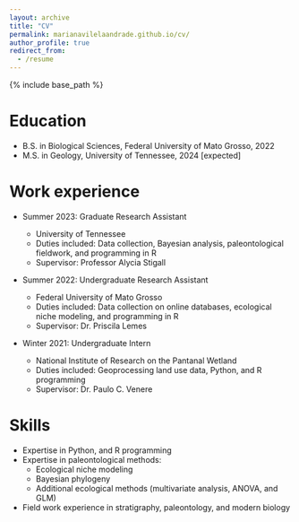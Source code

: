 ```yaml
---
layout: archive
title: "CV"
permalink: marianavilelaandrade.github.io/cv/
author_profile: true
redirect_from:
  - /resume
---
```


{% include base_path %}

Education
======
* B.S. in Biological Sciences, Federal University of Mato Grosso, 2022
* M.S. in Geology, University of Tennessee, 2024 [expected]

Work experience
======
* Summer 2023: Graduate Research Assistant
  * University of Tennessee
  * Duties included: Data collection, Bayesian analysis, paleontological fieldwork, and programming in R
  * Supervisor: Professor Alycia Stigall

* Summer 2022: Undergraduate Research Assistant
  * Federal University of Mato Grosso
  * Duties included: Data collection on online databases, ecological niche modeling, and programming in R
  * Supervisor: Dr. Priscila Lemes
    
* Winter 2021: Undergraduate Intern
  * National Institute of Research on the Pantanal Wetland
  * Duties included: Geoprocessing land use data, Python, and R programming
  * Supervisor: Dr. Paulo C. Venere
  
Skills
======
* Expertise in Python, and R programming
* Expertise in paleontological methods:
  * Ecological niche modeling
  * Bayesian phylogeny
  * Additional ecological methods (multivariate analysis, ANOVA, and GLM)
* Field work experience in stratigraphy, paleontology, and modern biology
